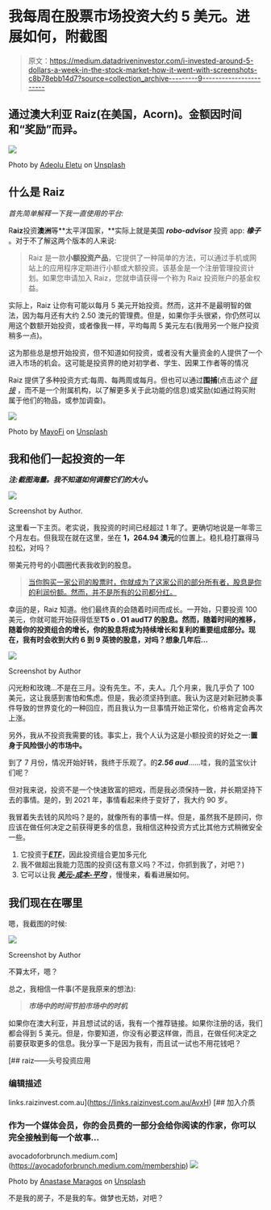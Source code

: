 # 我每周在股票市场投资大约 5 美元。进展如何，附截图

> 原文：<https://medium.datadriveninvestor.com/i-invested-around-5-dollars-a-week-in-the-stock-market-how-it-went-with-screenshots-c8b78ebb14d7?source=collection_archive---------9----------------------->

## 通过澳大利亚 Raiz(在美国，Acorn)。金额因时间和“奖励”而异。

![](img/2d83e3329d1ea6ba0d8a28141845ef06.png)

Photo by [Adeolu Eletu](https://unsplash.com/@adeolueletu?utm_source=medium&utm_medium=referral) on [Unsplash](https://unsplash.com?utm_source=medium&utm_medium=referral)

## 什么是 Raiz

*首先简单解释一下我一直使用的平台:*

R**aiz**投资**澳洲**等**太平洋国家，**实际上就是美国 ***robo-advisor*** 投资 app: ***橡子*** 。对于不了解这两个版本的人来说:

> Raiz 是一款**小额投资产品**，它提供了一种简单的方法，可以通过手机或网站上的应用程序定期进行小额或大额投资。该基金是一个注册管理投资计划。如果您申请加入 Raiz，您就申请获得一个称为 Raiz 投资账户的基金权益。

实际上，Raiz 让你有可能以每月 5 美元开始投资。然而，这并不是最明智的做法，因为每月还有大约 2.50 澳元的管理费。但是，如果你手头很紧，你仍然可以用这个数额开始投资，或者像我一样，平均每周 5 美元左右(我用另一个账户投资稍多一点)。

这为那些总是想开始投资，但不知道如何投资，或者没有大量资金的人提供了一个进入市场的机会。这可能是投资界的绝对初学者、学生、因果工作者等的情况

Raiz 提供了多种投资方式:每周、每两周或每月。但也可以通过**围捕**(点击*这个* [*链接*](https://raizinvest.com.au/support/#:~:text=Raiz%20works%20by%20allowing%20you%20to%20invest%20small,investing%20the%20spare%20change%20into%20your%20Raiz%20account.) ，而不是一个附属机构，以了解更多关于此功能的信息)或奖励(如通过购买附属于他们的物品，或参加调查)。

![](img/6e4da0515b1366512ac9343fc99b95be.png)

Photo by [MayoFi](https://unsplash.com/@mayofi?utm_source=medium&utm_medium=referral) on [Unsplash](https://unsplash.com?utm_source=medium&utm_medium=referral)

## 我和他们一起投资的一年

***注:截图海量。我不知道如何调整它们的大小。***

![](img/79028d612758152758d2b9f1f26c34a5.png)

Screenshot by Author.

这里看一下主页。老实说，我投资的时间已经超过 1 年了。更确切地说是一年零三个月左右。但我现在就在这里，坐在 **1，264.94 澳元**的位置上。稳扎稳打赢得马拉松，对吗？

带美元符号的小圆圈代表我收到的股息。

> [当你购买一家公司的股票时，你就成为了这家公司的部分所有者，股息是你的利润份额。然而，并不是所有的公司都分红。](https://www.canstar.com.au/investor-hub/explainer-what-are-dividends/)

幸运的是，Raiz 知道。他们最终真的会随着时间而成长。一开始，只要投资 100 美元，你就可能开始获得低至**T5 o . O1 audT7 的股息。然而，随着时间的推移，随着你的投资组合的增长，你的股息将成为持续增长和复利的重要组成部分。现在，我有时会收到大约 6 到 9 英镑的股息，对吗？想象几年后…**

![](img/2f4bd810bf4e6913522a24eec00361e6.png)

Screenshot by Author

闪光粉和玫瑰…不是在三月。没有先生。不，夫人。几个月来，我几乎负了 100 美元，这让我感到害怕和焦虑。但是，我必须坚持到底。我认为这是对新冠肺炎事件导致的世界变化的一种回应，而且我认为一旦事情开始正常化，价格肯定会再次上涨。

另外，我从不投资我需要的钱。事实上，我个人认为这是小额投资的好处之一:**置身于风险很小的市场中。**

到了 7 月份，情况开始好转，我终于乐观了。的***2.56 aud***……哇，我的蓝宝伙计们呢？

但对我来说，投资不是一个快速致富的把戏，而是我必须保持一致，并长期坚持下去的事情。是的，到 2021 年，事情看起来终于变好了，我大约 90 岁。

我冒着失去钱的风险吗？是的，就像所有的事情一样。但是，虽然我不是顾问，你应该在做任何决定之前获得更多的信息，我相信这种投资方式比其他方式稍微安全一些。

1.  它投资于[***ETF***](https://www.investopedia.com/terms/e/etf.asp)，因此投资组合更加多元化
2.  我不做超出我能力范围的投资(这有意义吗？不过，你抓到我了，对吧？)
3.  它可以让我 [***美元-成本-平均***](https://www.investopedia.com/terms/d/dollarcostaveraging.asp) ，慢慢来，看看进展如何。

## 我们现在在哪里

嗯，我截图的时候:

![](img/48ecf41e62420da2b5b7db50330baff1.png)

Screenshot by Author

不算太坏，嗯？

总之，我相信一件事(不是我原来的想法):

> ***市场中的时间节拍市场中的时机***

如果你在澳大利亚，并且想试试的话，我有一个推荐链接。如果你注册的话，我们都会得到 5 美元。但是，你要知道，你没有必要这样做，而且，在做任何决定之前要获取更多的信息。我分享一下是因为我有，而且试一试也不用花钱吧？

 [## raiz——头号投资应用

### 编辑描述

links.raizinvest.com.au](https://links.raizinvest.com.au/AvxH) [](https://avocadoforbrunch.medium.com/membership) [## 加入介质

### 作为一个媒体会员，你的会员费的一部分会给你阅读的作家，你可以完全接触到每一个故事…

avocadoforbrunch.medium.com](https://avocadoforbrunch.medium.com/membership) ![](img/07e43b79ead08ab9a51f72edd4b52e93.png)

Photo by [Anastase Maragos](https://unsplash.com/@visualsbyroyalz?utm_source=medium&utm_medium=referral) on [Unsplash](https://unsplash.com?utm_source=medium&utm_medium=referral)

不是我的房子，不是我的车。做梦也无妨，对吧？